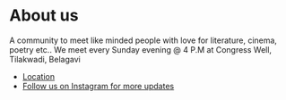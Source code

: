 # About us
A community to meet like minded people with love for literature, cinema, poetry etc..
We meet every Sunday evening @ 4 P.M at Congress Well, Tilakwadi, Belagavi

- [Location](https://www.google.com/maps/place/RGQ2%2BCC2+Congress+Well+Park,+Shivaji+Colony,+Tilakwadi,+Belagavi,+Karnataka+590006/@15.8385069,74.5010084,17z/data=!4m6!3m5!1s0x3bbf6682c80c9f39:0x31fb47feda87445b!8m2!3d15.8385069!4d74.5010084!16s%2Fg%2F1tf149tp)
- [Follow us on Instagram for more updates](https://www.instagram.com/thinkink_club/)